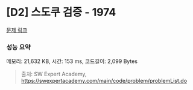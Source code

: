 # [D2] 스도쿠 검증 - 1974 

[문제 링크](https://swexpertacademy.com/main/code/problem/problemDetail.do?contestProbId=AV5Psz16AYEDFAUq) 

### 성능 요약

메모리: 21,632 KB, 시간: 153 ms, 코드길이: 2,099 Bytes



> 출처: SW Expert Academy, https://swexpertacademy.com/main/code/problem/problemList.do